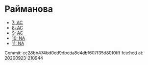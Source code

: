 # Райманова
- [7: AC](7.md)
- [8: AC](8.md)
- [9: AC](9.md)
- [10: NA](10.md)
- [11: NA](11.md)

Commit: ec28bb474bd0ed9dbcda8c4dbf607f35d80f0fff
 fetched at: 20200923-210944
